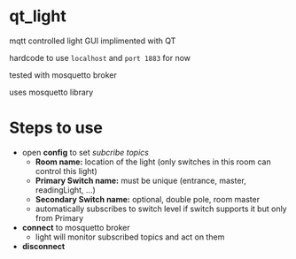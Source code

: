 # qt_light
mqtt controlled light GUI implimented with QT

hardcode to use `localhost` and `port 1883` for now

tested with mosquetto broker

uses mosquetto library

# Steps to use
* open __config__ to set _subcribe topics_
  * __Room name:__ location of the light (only switches in this room can control this light)
  * __Primary Switch name:__ must be unique (entrance, master, readingLight, ...)
  * __Secondary Switch name:__ optional, double pole, room master
  * automatically subscribes to switch level if switch supports it but only from Primary
* __connect__ to mosquetto broker
  * light will monitor subscribed topics and act on them
* __disconnect__

